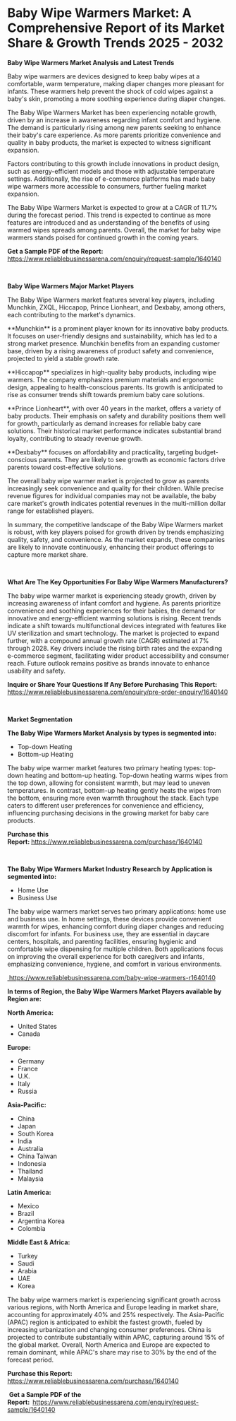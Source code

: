 <p><h1>Baby Wipe Warmers Market: A Comprehensive Report of its Market Share & Growth Trends 2025 - 2032</h1></p><p><strong>Baby Wipe Warmers Market Analysis and Latest Trends</strong></p>
<p><p>Baby wipe warmers are devices designed to keep baby wipes at a comfortable, warm temperature, making diaper changes more pleasant for infants. These warmers help prevent the shock of cold wipes against a baby's skin, promoting a more soothing experience during diaper changes.</p><p>The Baby Wipe Warmers Market has been experiencing notable growth, driven by an increase in awareness regarding infant comfort and hygiene. The demand is particularly rising among new parents seeking to enhance their baby's care experience. As more parents prioritize convenience and quality in baby products, the market is expected to witness significant expansion. </p><p>Factors contributing to this growth include innovations in product design, such as energy-efficient models and those with adjustable temperature settings. Additionally, the rise of e-commerce platforms has made baby wipe warmers more accessible to consumers, further fueling market expansion. </p><p>The Baby Wipe Warmers Market is expected to grow at a CAGR of 11.7% during the forecast period. This trend is expected to continue as more features are introduced and as understanding of the benefits of using warmed wipes spreads among parents. Overall, the market for baby wipe warmers stands poised for continued growth in the coming years.</p></p>
<p><strong>Get a Sample PDF of the Report:&nbsp;</strong> <a href="https://www.reliablebusinessarena.com/enquiry/request-sample/1640140?utm_campaign=2182&utm_medium=2&utm_source=Github&utm_content=ia&utm_term=18042025&utm_id=baby-wipe-warmers">https://www.reliablebusinessarena.com/enquiry/request-sample/1640140</a></p>
<p>&nbsp;</p>
<p><strong>Baby Wipe Warmers Major Market Players</strong></p>
<p><p>The Baby Wipe Warmers market features several key players, including Munchkin, ZXQL, Hiccapop, Prince Lionheart, and Dexbaby, among others, each contributing to the market's dynamics.</p><p>**Munchkin** is a prominent player known for its innovative baby products. It focuses on user-friendly designs and sustainability, which has led to a strong market presence. Munchkin benefits from an expanding customer base, driven by a rising awareness of product safety and convenience, projected to yield a stable growth rate.</p><p>**Hiccapop** specializes in high-quality baby products, including wipe warmers. The company emphasizes premium materials and ergonomic design, appealing to health-conscious parents. Its growth is anticipated to rise as consumer trends shift towards premium baby care solutions.</p><p>**Prince Lionheart**, with over 40 years in the market, offers a variety of baby products. Their emphasis on safety and durability positions them well for growth, particularly as demand increases for reliable baby care solutions. Their historical market performance indicates substantial brand loyalty, contributing to steady revenue growth.</p><p>**Dexbaby** focuses on affordability and practicality, targeting budget-conscious parents. They are likely to see growth as economic factors drive parents toward cost-effective solutions.</p><p>The overall baby wipe warmer market is projected to grow as parents increasingly seek convenience and quality for their children. While precise revenue figures for individual companies may not be available, the baby care market's growth indicates potential revenues in the multi-million dollar range for established players.</p><p>In summary, the competitive landscape of the Baby Wipe Warmers market is robust, with key players poised for growth driven by trends emphasizing quality, safety, and convenience. As the market expands, these companies are likely to innovate continuously, enhancing their product offerings to capture more market share.</p></p>
<p>&nbsp;</p>
<p><strong>What Are The Key Opportunities For Baby Wipe Warmers Manufacturers?</strong></p>
<p><p>The baby wipe warmer market is experiencing steady growth, driven by increasing awareness of infant comfort and hygiene. As parents prioritize convenience and soothing experiences for their babies, the demand for innovative and energy-efficient warming solutions is rising. Recent trends indicate a shift towards multifunctional devices integrated with features like UV sterilization and smart technology. The market is projected to expand further, with a compound annual growth rate (CAGR) estimated at 7% through 2028. Key drivers include the rising birth rates and the expanding e-commerce segment, facilitating wider product accessibility and consumer reach. Future outlook remains positive as brands innovate to enhance usability and safety.</p></p>
<p><strong>Inquire or Share Your Questions If Any Before Purchasing This Report:</strong> <a href="https://www.reliablebusinessarena.com/enquiry/pre-order-enquiry/1640140?utm_campaign=2182&utm_medium=2&utm_source=Github&utm_content=ia&utm_term=18042025&utm_id=baby-wipe-warmers">https://www.reliablebusinessarena.com/enquiry/pre-order-enquiry/1640140</a></p>
<p>&nbsp;</p>
<p><strong>Market Segmentation</strong></p>
<p><strong>The Baby Wipe Warmers Market Analysis by types is segmented into:</strong></p>
<p><ul><li>Top-down Heating</li><li>Bottom-up Heating</li></ul></p>
<p><p>The baby wipe warmer market features two primary heating types: top-down heating and bottom-up heating. Top-down heating warms wipes from the top down, allowing for consistent warmth, but may lead to uneven temperatures. In contrast, bottom-up heating gently heats the wipes from the bottom, ensuring more even warmth throughout the stack. Each type caters to different user preferences for convenience and efficiency, influencing purchasing decisions in the growing market for baby care products.</p></p>
<p><strong>Purchase this Report:&nbsp;</strong><a href="https://www.reliablebusinessarena.com/purchase/1640140?utm_campaign=2182&utm_medium=2&utm_source=Github&utm_content=ia&utm_term=18042025&utm_id=baby-wipe-warmers">https://www.reliablebusinessarena.com/purchase/1640140</a></p>
<p>&nbsp;</p>
<p><strong>The Baby Wipe Warmers Market Industry Research by Application is segmented into:</strong></p>
<p><ul><li>Home Use</li><li>Business Use</li></ul></p>
<p><p>The baby wipe warmers market serves two primary applications: home use and business use. In home settings, these devices provide convenient warmth for wipes, enhancing comfort during diaper changes and reducing discomfort for infants. For business use, they are essential in daycare centers, hospitals, and parenting facilities, ensuring hygienic and comfortable wipe dispensing for multiple children. Both applications focus on improving the overall experience for both caregivers and infants, emphasizing convenience, hygiene, and comfort in various environments.</p></p>
<p><a href="https://www.reliablebusinessarena.com/baby-wipe-warmers-r1640140?utm_campaign=2182&utm_medium=2&utm_source=Github&utm_content=ia&utm_term=18042025&utm_id=baby-wipe-warmers">&nbsp;https://www.reliablebusinessarena.com/baby-wipe-warmers-r1640140</a></p>
<p><strong>In terms of Region, the Baby Wipe Warmers Market Players available by Region are:</strong></p>
<p>
    <p> <strong> North America: </strong>
        <ul>
            <li>United States</li>
            <li>Canada</li>
        </ul>
        </p> 
    <p> <strong> Europe: </strong>
        <ul>
            <li>Germany</li>
            <li>France</li>
            <li>U.K.</li>
            <li>Italy</li>
            <li>Russia</li>
        </ul>
        </p> 
    <p> <strong> Asia-Pacific: </strong>
        <ul>
            <li>China</li>
            <li>Japan</li>
            <li>South Korea</li>
            <li>India</li>
            <li>Australia</li>
            <li>China Taiwan</li>
            <li>Indonesia</li>
            <li>Thailand</li>
            <li>Malaysia</li>
        </ul>
        </p> 
    <p> <strong> Latin America: </strong>
        <ul>
            <li>Mexico</li>
            <li>Brazil</li>
            <li>Argentina Korea</li>
            <li>Colombia</li>
        </ul>
        </p> 
    <p> <strong> Middle East & Africa: </strong>
        <ul>
            <li>Turkey</li>
            <li>Saudi</li>
            <li>Arabia</li>
            <li>UAE</li>
            <li>Korea</li>
        </ul>
    </p>
    </p>
<p><p>The baby wipe warmers market is experiencing significant growth across various regions, with North America and Europe leading in market share, accounting for approximately 40% and 25% respectively. The Asia-Pacific (APAC) region is anticipated to exhibit the fastest growth, fueled by increasing urbanization and changing consumer preferences. China is projected to contribute substantially within APAC, capturing around 15% of the global market. Overall, North America and Europe are expected to remain dominant, while APAC's share may rise to 30% by the end of the forecast period.</p></p>
<p><strong>Purchase this Report: </strong><a href="https://www.reliablebusinessarena.com/purchase/1640140?utm_campaign=2182&utm_medium=2&utm_source=Github&utm_content=ia&utm_term=18042025&utm_id=baby-wipe-warmers">https://www.reliablebusinessarena.com/purchase/1640140</a></p>
<p>&nbsp;<strong>Get a Sample PDF of the Report:&nbsp;&nbsp;</strong><a href="https://www.reliablebusinessarena.com/enquiry/request-sample/1640140?utm_campaign=2182&utm_medium=2&utm_source=Github&utm_content=ia&utm_term=18042025&utm_id=baby-wipe-warmers">https://www.reliablebusinessarena.com/enquiry/request-sample/1640140</a></p>
<p><strong></strong></p>
<p><p></p><p></p><p></p></p>